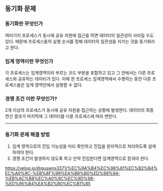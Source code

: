 ## 동기화 문제

### 동기화란 무엇인가

여러기지 프로세스가 동시에 공유 자원에 접근을 하면 데이터의 일관성이 사라질 수도 있다. 때문에 프로세스들의 실행 순서를 정해 데이터의 일관성을 지키는 것을 동기화라고 한다.

### 임계 영역이란 무엇인가

각 프로세스는 임계영역이라 부르는 코드 부분을 포함하고 있고 그 안에서는 다른 프로세스와 공유하는 데이터가 있다. 이때 한 프로세스 임계영역에서 수행하는 동안 다른 프로세스들은 임계 영역안에서 실행할 수 없다.

### 경쟁 조건 이란 무엇인가?

2개 이상의 프로세스가 동시에 공유 자원을 접근하는 상황에 발생한다. 데이터의 최종 연산 결과가 마지막에 그 데이터를 다룬 프로세스에 따라 변한다.

---

### 동기화 문제 해결 방법

1. 임계 영역으로의 진입 가능성을 미리 확인하고 진입을 원자적으로 처리하도록 설계하여야 한다.
2. 경쟁 조건이 발생하지 않도록 하고 만약 진입한다면 임계영역으로 잠궈야 한다.



https://velog.io/@guswns3371/%EC%9A%B4%EC%98%81%EC%B2%B4%EC%A0%9C-%EB%8F%99%EA%B8%B0%ED%99%94-%EB%AC%B8%EC%A0%9C%EC%9D%98-%ED%95%B4%EA%B2%B0%EC%B1%85